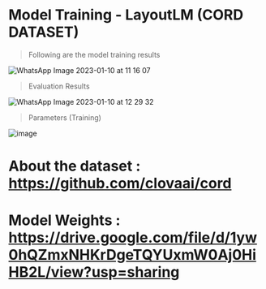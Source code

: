 # Model Training - LayoutLM (CORD DATASET)

> Following are the model training results 

![WhatsApp Image 2023-01-10 at 11 16 07](https://user-images.githubusercontent.com/65299277/211482536-2ac3ddf8-b2bb-4622-96fa-8ba9fb808a8c.jpg)

> Evaluation Results

![WhatsApp Image 2023-01-10 at 12 29 32](https://user-images.githubusercontent.com/65299277/211483218-aef34197-bee5-4d7f-8bf0-e00bd23250d5.jpg)

> Parameters (Training)

![image](https://user-images.githubusercontent.com/65299277/211483865-a29d69c6-1b95-4d55-841a-f5b114b38bf0.png)

# About the dataset : https://github.com/clovaai/cord

# Model Weights : https://drive.google.com/file/d/1yw0hQZmxNHKrDgeTQYUxmW0Aj0HiHB2L/view?usp=sharing

